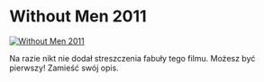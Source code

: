 Without Men 2011 
=============
[![Without Men 2011 ](http://vidos.pl/images/player.gif)](http://vidos.pl/without-men-2011)

 Na razie nikt nie dodał streszczenia fabuły tego filmu. Możesz być pierwszy! Zamieść swój opis.
